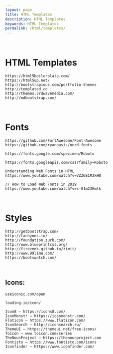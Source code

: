 ```yaml
---
layout: page
title: HTML Templates
description: HTML Templates
keywords: HTML Templates
permalink: /html/templates/
---
```


<br/>

# HTML Templates

    https://html5boilerplate.com/
    https://html5up.net/
    http://bootstrapious.com/portfolio-themes
    http://templated.co
    http://themes.3rdwavemedia.com/
    http://mdbootstrap.com/

<br/>

# Fonts

    https://github.com/FortAwesome/Font-Awesome
    https://github.com/ryanoasis/nerd-fonts

    https://fonts.google.com/specimen/Roboto

    https://fonts.googleapis.com/css?family=Roboto

    Understanding Web Fonts in HTML
    https://www.youtube.com/watch?v=VZZ6E1M2kH0

    // How to Load Web Fonts in 2019
    https://www.youtube.com/watch?v=s-G1m23Emlk

<br/>

# Styles

    http://getbootstrap.com/
    http://tachyons.io/
    http://foundation.zurb.com/
    http://www.blueprintcss.org/
    http://firezenk.github.io/zimit/
    http://www.99lime.com/
    https://bootswatch.com/

<br/>

## Icons:

    useiconic.com/open

    loading.io/icon/

    Icon8 — https://icons8.com/
    IconMonstr — https://iconmonstr.com/
    Flaticon — https://www.flaticon.com/
    IconSearch — http://iconsearch.ru/
    ThemeUI — https://themeui.net/free-icons/
    Toicon — www.toicon.com/series
    TheNounProject — https://thenounproject.com
    Fontisto — https://www.fontisto.com/icons
    Iconfinder — https://www.iconfinder.com/
